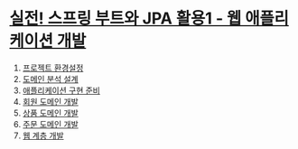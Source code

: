 # [실전! 스프링 부트와 JPA 활용1 - 웹 애플리케이션 개발](https://www.inflearn.com/course/%EC%8A%A4%ED%94%84%EB%A7%81%EB%B6%80%ED%8A%B8-JPA-%ED%99%9C%EC%9A%A9-1)
1. [프로젝트 환경설정](https://github.com/dpdms529/JpaShop/blob/main/docs/1.%20%ED%94%84%EB%A1%9C%EC%A0%9D%ED%8A%B8%20%ED%99%98%EA%B2%BD%EC%84%A4%EC%A0%95.md)
2. [도메인 분석 설계](https://github.com/dpdms529/JpaShop/blob/main/docs/2.%20%EB%8F%84%EB%A9%94%EC%9D%B8%20%EB%B6%84%EC%84%9D%20%EC%84%A4%EA%B3%84.md)
3. [애플리케이션 구현 준비]()
4. [회원 도메인 개발]()
5. [상품 도메인 개발]()
6. [주문 도메인 개발]()
7. [웹 계층 개발]()